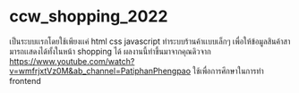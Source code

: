 # ccw_shopping_2022
เป็นระบบเเรกโดยใช้เพียงเเค่ html css javascript ทำระบบร้านค้าเเบบเล็กๆ เพื่อให้ข้อมูลสินค้าสามารถเเสดงได้ทั้งในหน้า shopping ได้
ผลงานนี้ทำขึ้นมาจากคุณดิวจาก https://www.youtube.com/watch?v=wmfrjxtVz0M&ab_channel=PatiphanPhengpao ใช้เพื่อการศึกษาในการทำ frontend
